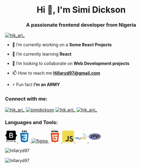 <h1 align="center">Hi 👋, I'm Simi Dickson</h1>
<h3 align="center">A passionate frontend developer from Nigeria</h3>

<p align="left"> <a href="https://twitter.com/hik_ari_" target="blank"><img src="https://img.shields.io/twitter/follow/hik_ari_?logo=twitter&style=for-the-badge" alt="hik_ari_" /></a> </p>

- 🔭 I’m currently working on a **Some React Projects**

- 🌱 I’m currently learning **React**

- 👯 I’m looking to collaborate on **Web Development projects**

- 📫 How to reach me **Hillaryd97@gmail.com**

- ⚡ Fun fact **I’m an ARMY**

<h3 align="left">Connect with me:</h3>
<p align="left">
<a href="https://twitter.com/hik_ari_" target="blank"><img align="center" src="https://raw.githubusercontent.com/rahuldkjain/github-profile-readme-generator/master/src/images/icons/Social/twitter.svg" alt="hik_ari_" height="30" width="40" /></a>
<a href="https://linkedin.com/in/simidickson" target="blank"><img align="center" src="https://raw.githubusercontent.com/rahuldkjain/github-profile-readme-generator/master/src/images/icons/Social/linked-in-alt.svg" alt="simidickson" height="30" width="40" /></a>
<a href="https://instagram.com/hik.arii_" target="blank"><img align="center" src="https://raw.githubusercontent.com/rahuldkjain/github-profile-readme-generator/master/src/images/icons/Social/instagram.svg" alt="hik.arii_" height="30" width="40" /></a>
<a href="https://dribbble.com/hik_arii_" target="blank"><img align="center" src="https://raw.githubusercontent.com/rahuldkjain/github-profile-readme-generator/master/src/images/icons/Social/dribbble.svg" alt="hik_arii_" height="30" width="40" /></a>
</p>

<h3 align="left">Languages and Tools:</h3>
<p align="left"> <a href="https://getbootstrap.com" target="_blank" rel="noreferrer"> <img src="https://raw.githubusercontent.com/devicons/devicon/master/icons/bootstrap/bootstrap-plain-wordmark.svg" alt="bootstrap" width="40" height="40"/> </a> <a href="https://www.w3schools.com/css/" target="_blank" rel="noreferrer"> <img src="https://raw.githubusercontent.com/devicons/devicon/master/icons/css3/css3-original-wordmark.svg" alt="css3" width="40" height="40"/> </a> <a href="https://www.figma.com/" target="_blank" rel="noreferrer"> <img src="https://www.vectorlogo.zone/logos/figma/figma-icon.svg" alt="figma" width="40" height="40"/> </a> <a href="https://www.w3.org/html/" target="_blank" rel="noreferrer"> <img src="https://raw.githubusercontent.com/devicons/devicon/master/icons/html5/html5-original-wordmark.svg" alt="html5" width="40" height="40"/> </a> <a href="https://developer.mozilla.org/en-US/docs/Web/JavaScript" target="_blank" rel="noreferrer"> <img src="https://raw.githubusercontent.com/devicons/devicon/master/icons/javascript/javascript-original.svg" alt="javascript" width="40" height="40"/> </a> <a href="https://www.mysql.com/" target="_blank" rel="noreferrer"> <img src="https://raw.githubusercontent.com/devicons/devicon/master/icons/mysql/mysql-original-wordmark.svg" alt="mysql" width="40" height="40"/> </a> <a href="https://www.php.net" target="_blank" rel="noreferrer"> <img src="https://raw.githubusercontent.com/devicons/devicon/master/icons/php/php-original.svg" alt="php" width="40" height="40"/> </a> </p>

<p><img align="center" src="https://github-readme-stats.vercel.app/api/top-langs?username=hillaryd97&show_icons=true&locale=en&layout=compact" alt="hillaryd97" /></p>

<p><img align="center" src="https://github-readme-streak-stats.herokuapp.com/?user=hillaryd97&" alt="hillaryd97" /></p>
